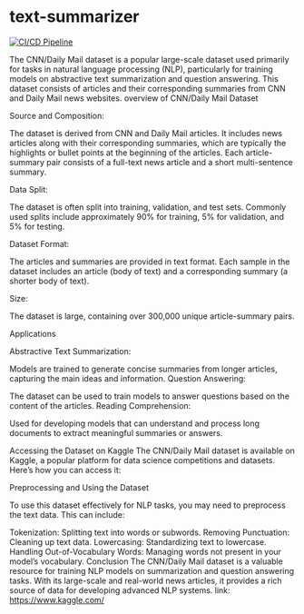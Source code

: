 # text-summarizer
[![CI/CD Pipeline](https://github.com/Patelhlt/text-summarizer/actions/workflows/main.yml/badge.svg)](https://github.com/Patelhlt/text-summarizer/actions/workflows/main.yml)

The CNN/Daily Mail dataset is a popular large-scale dataset used primarily for tasks in natural language processing (NLP), particularly for training models on abstractive text summarization and question answering. This dataset consists of articles and their corresponding summaries from CNN and Daily Mail news websites.
overview of CNN/Daily Mail Dataset

Source and Composition:

The dataset is derived from CNN and Daily Mail articles.
It includes news articles along with their corresponding summaries, which are typically the highlights or bullet points at the beginning of the articles.
Each article-summary pair consists of a full-text news article and a short multi-sentence summary.

Data Split:

The dataset is often split into training, validation, and test sets.
Commonly used splits include approximately 90% for training, 5% for validation, and 5% for testing.

Dataset Format:

The articles and summaries are provided in text format.
Each sample in the dataset includes an article (body of text) and a corresponding summary (a shorter body of text).

Size:

The dataset is large, containing over 300,000 unique article-summary pairs.

Applications

Abstractive Text Summarization:

Models are trained to generate concise summaries from longer articles, capturing the main ideas and information.
Question Answering:

The dataset can be used to train models to answer questions based on the content of the articles.
Reading Comprehension:

Used for developing models that can understand and process long documents to extract meaningful summaries or answers.

Accessing the Dataset on Kaggle
The CNN/Daily Mail dataset is available on Kaggle, a popular platform for data science competitions and datasets. Here’s how you can access it:

Preprocessing and Using the Dataset

To use this dataset effectively for NLP tasks, you may need to preprocess the text data. This can include:

Tokenization: Splitting text into words or subwords.
Removing Punctuation: Cleaning up text data.
Lowercasing: Standardizing text to lowercase.
Handling Out-of-Vocabulary Words: Managing words not present in your model’s vocabulary.
Conclusion
The CNN/Daily Mail dataset is a valuable resource for training NLP models on summarization and question answering tasks. With its large-scale and real-world news articles, it provides a rich source of data for developing advanced NLP systems.
link: https://www.kaggle.com/
